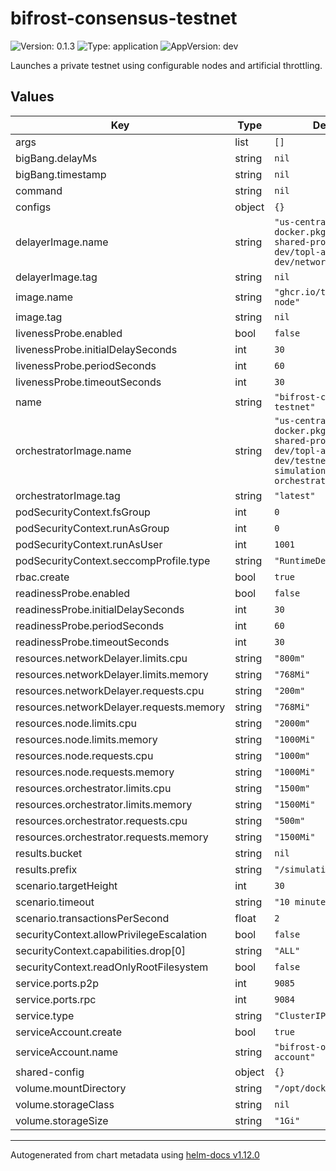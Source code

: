 # bifrost-consensus-testnet

![Version: 0.1.3](https://img.shields.io/badge/Version-0.1.3-informational?style=flat-square) ![Type: application](https://img.shields.io/badge/Type-application-informational?style=flat-square) ![AppVersion: dev](https://img.shields.io/badge/AppVersion-dev-informational?style=flat-square)

Launches a private testnet using configurable nodes and artificial throttling.

## Values

| Key | Type | Default | Description |
|-----|------|---------|-------------|
| args | list | `[]` |  |
| bigBang.delayMs | string | `nil` |  |
| bigBang.timestamp | string | `nil` |  |
| command | string | `nil` |  |
| configs | object | `{}` |  |
| delayerImage.name | string | `"us-central1-docker.pkg.dev/topl-shared-project-dev/topl-artifacts-dev/network-delayer"` |  |
| delayerImage.tag | string | `nil` |  |
| image.name | string | `"ghcr.io/topl/bifrost-node"` |  |
| image.tag | string | `nil` |  |
| livenessProbe.enabled | bool | `false` |  |
| livenessProbe.initialDelaySeconds | int | `30` |  |
| livenessProbe.periodSeconds | int | `60` |  |
| livenessProbe.timeoutSeconds | int | `30` |  |
| name | string | `"bifrost-consensus-testnet"` |  |
| orchestratorImage.name | string | `"us-central1-docker.pkg.dev/topl-shared-project-dev/topl-artifacts-dev/testnet-simulation-orchestrator"` |  |
| orchestratorImage.tag | string | `"latest"` |  |
| podSecurityContext.fsGroup | int | `0` |  |
| podSecurityContext.runAsGroup | int | `0` |  |
| podSecurityContext.runAsUser | int | `1001` |  |
| podSecurityContext.seccompProfile.type | string | `"RuntimeDefault"` |  |
| rbac.create | bool | `true` |  |
| readinessProbe.enabled | bool | `false` |  |
| readinessProbe.initialDelaySeconds | int | `30` |  |
| readinessProbe.periodSeconds | int | `60` |  |
| readinessProbe.timeoutSeconds | int | `30` |  |
| resources.networkDelayer.limits.cpu | string | `"800m"` |  |
| resources.networkDelayer.limits.memory | string | `"768Mi"` |  |
| resources.networkDelayer.requests.cpu | string | `"200m"` |  |
| resources.networkDelayer.requests.memory | string | `"768Mi"` |  |
| resources.node.limits.cpu | string | `"2000m"` |  |
| resources.node.limits.memory | string | `"1000Mi"` |  |
| resources.node.requests.cpu | string | `"1000m"` |  |
| resources.node.requests.memory | string | `"1000Mi"` |  |
| resources.orchestrator.limits.cpu | string | `"1500m"` |  |
| resources.orchestrator.limits.memory | string | `"1500Mi"` |  |
| resources.orchestrator.requests.cpu | string | `"500m"` |  |
| resources.orchestrator.requests.memory | string | `"1500Mi"` |  |
| results.bucket | string | `nil` |  |
| results.prefix | string | `"/simulation/results/"` |  |
| scenario.targetHeight | int | `30` |  |
| scenario.timeout | string | `"10 minutes"` |  |
| scenario.transactionsPerSecond | float | `2` |  |
| securityContext.allowPrivilegeEscalation | bool | `false` |  |
| securityContext.capabilities.drop[0] | string | `"ALL"` |  |
| securityContext.readOnlyRootFilesystem | bool | `false` |  |
| service.ports.p2p | int | `9085` |  |
| service.ports.rpc | int | `9084` |  |
| service.type | string | `"ClusterIP"` |  |
| serviceAccount.create | bool | `true` |  |
| serviceAccount.name | string | `"bifrost-orchestrator-account"` |  |
| shared-config | object | `{}` |  |
| volume.mountDirectory | string | `"/opt/docker/.bifrost"` |  |
| volume.storageClass | string | `nil` |  |
| volume.storageSize | string | `"1Gi"` |  |

----------------------------------------------
Autogenerated from chart metadata using [helm-docs v1.12.0](https://github.com/norwoodj/helm-docs/releases/v1.12.0)
